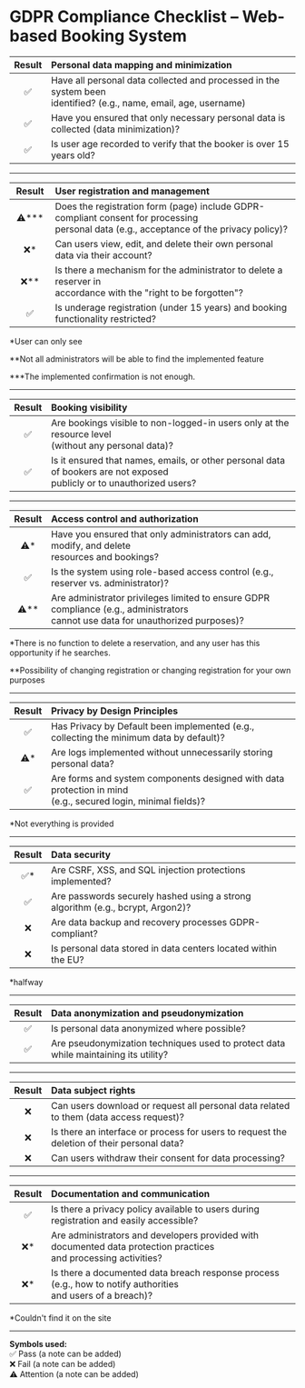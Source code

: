 # GDPR Compliance Checklist – Web-based Booking System

| **Result** | **Personal data mapping and minimization** |
| :----: | :--- |
| &nbsp;✅&nbsp; | Have all personal data collected and processed in the system been<br> identified? (e.g., name, email, age, username) |
| &nbsp;✅&nbsp; | Have you ensured that only necessary personal data is collected (data minimization)? |
| &nbsp;✅&nbsp; | Is user age recorded to verify that the booker is over 15 years old? |

---

| **Result** | **User registration and management** |
| :----: | :--- |
| &nbsp;⚠️***&nbsp; | Does the registration form (page) include GDPR-compliant consent for processing<br> personal data (e.g., acceptance of the privacy policy)?|
| &nbsp;❌*&nbsp; | Can users view, edit, and delete their own personal data via their account? |
| &nbsp;❌**&nbsp; | Is there a mechanism for the administrator to delete a reserver in<br> accordance with the "right to be forgotten"? |
| &nbsp;✅&nbsp; | Is underage registration (under 15 years) and booking functionality restricted? |

*User can only see

**Not all administrators will be able to find the implemented feature

***The implemented confirmation is not enough.

---

| **Result** | **Booking visibility** |
| :----: | :--- |
| &nbsp;✅&nbsp; | Are bookings visible to non-logged-in users only at the resource level<br> (without any personal data)? |
| &nbsp;✅&nbsp; | Is it ensured that names, emails, or other personal data of bookers are not exposed<br> publicly or to unauthorized users? |

--- 

| **Result** | **Access control and authorization** |
| :----: | :--- |
| &nbsp;⚠️*&nbsp; | Have you ensured that only administrators can add, modify, and delete<br> resources and bookings? |
| &nbsp;✅&nbsp; | Is the system using role-based access control (e.g., reserver vs. administrator)? |
| &nbsp;⚠️**&nbsp; | Are administrator privileges limited to ensure GDPR compliance (e.g., administrators<br> cannot use data for unauthorized purposes)? |

*There is no function to delete a reservation, and any user has this opportunity if he searches.

**Possibility of changing registration or changing registration for your own purposes

---

| **Result** | **Privacy by Design Principles** |
| :----: | :--- |
| &nbsp;✅&nbsp; | Has Privacy by Default been implemented (e.g., collecting the minimum data by default)? |
| &nbsp;⚠️*&nbsp; | Are logs implemented without unnecessarily storing personal data? |
| &nbsp;✅&nbsp; | Are forms and system components designed with data protection in mind<br> (e.g., secured login, minimal fields)? |

*Not everything is provided

---

| **Result** | **Data security** |
| :----: | :--- |
| &nbsp;✅*&nbsp; | Are CSRF, XSS, and SQL injection protections implemented? |
| &nbsp;✅&nbsp; | Are passwords securely hashed using a strong algorithm (e.g., bcrypt, Argon2)? |
| &nbsp;❌&nbsp; | Are data backup and recovery processes GDPR-compliant? |
| &nbsp;❌&nbsp; | Is personal data stored in data centers located within the EU? |

*halfway

---

| **Result** | **Data anonymization and pseudonymization** |
| :----: | :--- |
| &nbsp;✅&nbsp; | Is personal data anonymized where possible? |
| &nbsp;✅&nbsp; | Are pseudonymization techniques used to protect data while maintaining its utility? |

---

| **Result** | **Data subject rights** |
| :----: | :--- |
| &nbsp;❌&nbsp; | Can users download or request all personal data related to them (data access request)? |
| &nbsp;❌&nbsp; | Is there an interface or process for users to request the deletion of their personal data? |
| &nbsp;❌&nbsp; | Can users withdraw their consent for data processing? |

---

| **Result** | **Documentation and communication** |
| :----: | :--- |
| &nbsp;✅&nbsp; | Is there a privacy policy available to users during registration and easily accessible? |
| &nbsp;❌*&nbsp; | Are administrators and developers provided with documented data protection practices <br>and processing activities? |
| &nbsp;❌*&nbsp; | Is there a documented data breach response process (e.g., how to notify authorities <br>and users of a breach)? |

*Couldn't find it on the site

---

**Symbols used:**  
✅ Pass (a note can be added)  
❌ Fail (a note can be added)  
⚠️ Attention (a note can be added)

